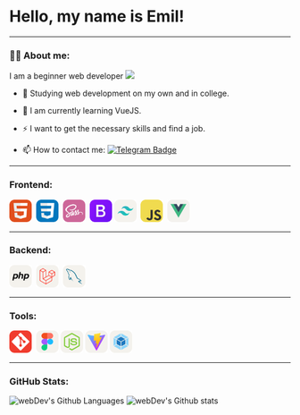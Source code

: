 
# Hello, my name is Emil!

---

### :man_technologist: About me:

I am a beginner web developer
<img src="https://media.giphy.com/media/WUlplcMpOCEmTGBtBW/giphy.gif" width="30px">

- :telescope: Studying web development on my own and in college.

- :seedling: I am currently learning VueJS.

- :zap: I want to get the necessary skills and find a job.

- :mailbox: How to contact me: [![Telegram Badge](https://img.shields.io/badge/-emilburganov-blue?style=flat&logo=Telegram&logoColor=white)](https://t.me/emil_burganov)

---

### Frontend:

<div>
  <img src="https://github.com/tandpfun/skill-icons/blob/main/icons/HTML.svg" title="html5" alt="html5" width="40" height="40"/>&nbsp
  <img src="https://github.com/tandpfun/skill-icons/blob/main/icons/CSS.svg" title="css" alt="css" width="40" height="40"/>&nbsp
  <img src="https://github.com/tandpfun/skill-icons/blob/main/icons/Sass.svg" title="sass" alt="sass" width="40" height="40"/>&nbsp
  <img src="https://github.com/tandpfun/skill-icons/blob/main/icons/Bootstrap.svg" title="bootstrap" alt="bootstrap" width="40" height="40"/>
  <img src="https://github.com/tandpfun/skill-icons/blob/main/icons/TailwindCSS-Light.svg" title="tailwindcss" alt="tailwindcss" width="40" height="40"/>&nbsp
  <img src="https://github.com/tandpfun/skill-icons/blob/main/icons/JavaScript.svg" title="javascript" alt="javascript" width="40" height="40"/>&nbsp
  <img src="https://github.com/tandpfun/skill-icons/blob/main/icons/VueJS-Light.svg" title="vuejs" alt="vuejs" width="40" height="40"/>&nbsp
</div>

---

### Backend:

<div>
  <img src="https://github.com/tandpfun/skill-icons/blob/main/icons/PHP-Light.svg" title="php" alt="php" width="40" height="40"/>&nbsp
  <img src="https://github.com/tandpfun/skill-icons/blob/main/icons/Laravel-Light.svg" title="laravel" alt="laravel" width="40" height="40"/>&nbsp
  <img src="https://github.com/tandpfun/skill-icons/blob/main/icons/MySQL-Light.svg" title="mysql" alt="mysql" width="40" height="40"/>&nbsp
</div>

---

### Tools:

<div>
  <img src="https://github.com/tandpfun/skill-icons/blob/main/icons/Git.svg" title="git" alt="git" width="40" height="40"/>&nbsp
  <img src="https://github.com/tandpfun/skill-icons/blob/main/icons/Figma-Light.svg" title="figma" alt="figma" width="40" height="40"/> 
  <img src="https://github.com/tandpfun/skill-icons/blob/main/icons/NodeJS-Light.svg" title="nodejs" alt="nodejs" width="40" height="40"/>  
  <img src="https://github.com/tandpfun/skill-icons/blob/main/icons/Vite-Light.svg" title="vite" alt="vite" width="40" height="40"/>
  <img src="https://github.com/tandpfun/skill-icons/blob/main/icons/Webpack-Light.svg" title="webpack" alt="webpack" width="40" height="40"/>
</div>

---

### GitHub Stats:
<div>
  <img height="200px" alt="webDev's Github Languages" src="https://github-readme-stats-sigma-five.vercel.app/api/top-langs/?username=emilburganov&layout=compact&theme=vision-friendly-dark" />
  <img height="200px" src="http://github-readme-streak-stats.herokuapp.com?user=emilburganov&theme=dark&background=000000" alt="webDev's Github stats" />
</div>
